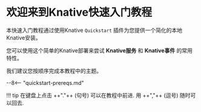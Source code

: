 # 欢迎来到Knative快速入门教程

本快速入门教程通过使用Knative `Quickstart` 插件为您提供一个简化的本地Knative安装。

您可以使用这个简单的Knative部署来尝试 **Knative服务** 和 **Knative事件** 的常用特性。

我们建议您按顺序完成本教程中的主题。

--8<-- "quickstart-prereqs.md"

!!! tip
    在键盘上点击 ++"."++ (句号) 可以在教程中前进. 用 ++","++ (逗号) 随时可以回去.

<!--TODO: This tip only applies for users using a keyboard, i.e. not great for responsive design, since it doesn't work for users on mobile devices. Should we remove it or have it only appear on certain devices? Is responsive design really possible using mkdocs?-->
